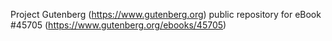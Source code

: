 Project Gutenberg (https://www.gutenberg.org) public repository for eBook #45705 (https://www.gutenberg.org/ebooks/45705)
